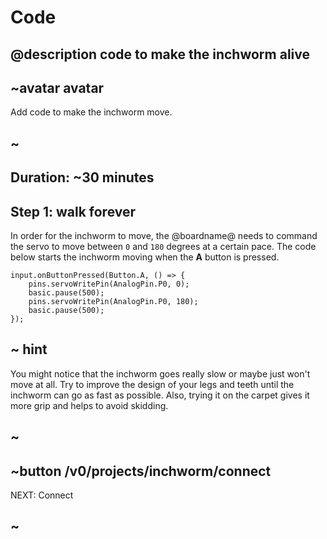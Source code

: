 # Code

## @description code to make the inchworm alive

## ~avatar avatar

Add code to make the inchworm move.

## ~

## Duration: ~30 minutes

## Step 1: walk forever

In order for the inchworm to move, the @boardname@ needs to command the servo to move between `0` and `180` degrees at a certain pace. The code below starts the inchworm moving when the **A** button is pressed.

```blocks
input.onButtonPressed(Button.A, () => {
    pins.servoWritePin(AnalogPin.P0, 0);
    basic.pause(500);
    pins.servoWritePin(AnalogPin.P0, 180);
    basic.pause(500);
});
```

## ~ hint

You might notice that the inchworm goes really slow or maybe just won't move at all. Try to improve the design of your legs and teeth until the inchworm can go as fast as possible. Also, trying it on the carpet gives it more grip and helps to avoid skidding.

## ~

## ~button /v0/projects/inchworm/connect

NEXT: Connect

## ~